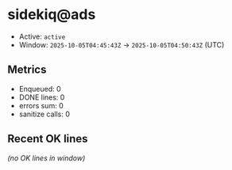 # sidekiq@ads

- Active: `active`
- Window: `2025-10-05T04:45:43Z` → `2025-10-05T04:50:43Z` (UTC)

## Metrics
- Enqueued: 0
- DONE lines: 0
- errors sum: 0
- sanitize calls: 0

## Recent OK lines
_(no OK lines in window)_
